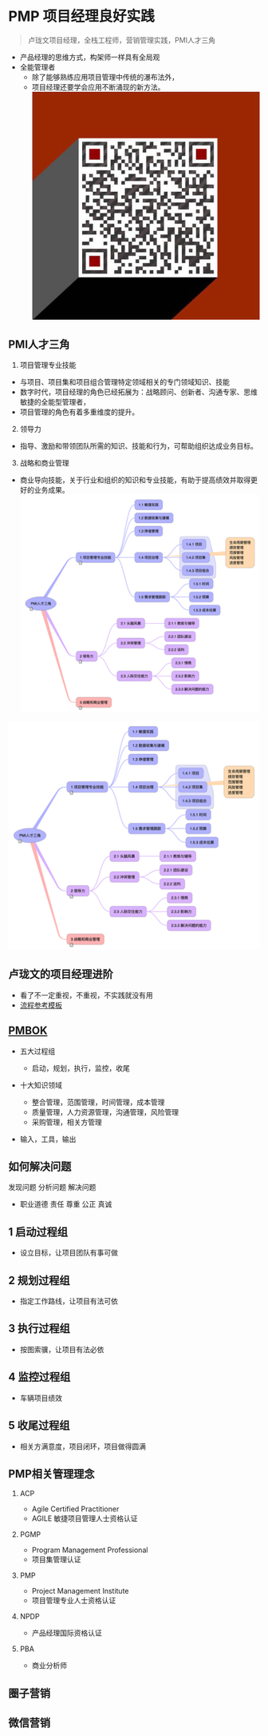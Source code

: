 # PMP 项目经理良好实践
> 卢珑文项目经理，全栈工程师，营销管理实践，PMI人才三角
* 产品经理的思维方式，构架师一样具有全局观
* 全能管理者
  * 除了能够熟练应用项目管理中传统的瀑布法外，
  * 项目经理还要学会应用不断涌现的新方法。
![PMP卢珑文](pmp-lulongwen.jpg)


## PMI人才三角
1. 项目管理专业技能
  * 与项目、项目集和项目组合管理特定领域相关的专门领域知识、技能
  * 数字时代，项目经理的角色已经拓展为：战略顾问、创新者、沟通专家、思维敏捷的全能型管理者，
  * 项目管理的角色有着多重维度的提升。
2. 领导力
  * 指导、激励和带领团队所需的知识、技能和行为，可帮助组织达成业务目标。
3. 战略和商业管理
  * 商业导向技能，关于行业和组织的知识和专业技能，有助于提高绩效并取得更好的业务成果。
![PMI人才三角](PMI人才三角.jpg)
<center>
<img src="./PMI人才三角.jpg">
</center>


## 卢珑文的项目经理进阶
* 看了不一定重视，不重视，不实践就没有用
* [流程参考模板](http://www.sohu.com/a/215215675_642761)


## [PMBOK](PMBOK/PMP.md)
* 五大过程组
  * 启动，规划，执行，监控，收尾

* 十大知识领域
  * 整合管理，范围管理，时间管理，成本管理
  * 质量管理，人力资源管理，沟通管理，风险管理
  * 采购管理，相关方管理

* 输入，工具，输出


## 如何解决问题
发现问题
分析问题
解决问题

* 职业道德
  责任
  尊重
  公正
  真诚



## 1 启动过程组
* 设立目标，让项目团队有事可做


## 2 规划过程组
* 指定工作路线，让项目有法可依


## 3 执行过程组
* 按图索骥，让项目有法必依

## 4 监控过程组
* 车辆项目绩效

## 5 收尾过程组
* 相关方满意度，项目闭环，项目做得圆满



## PMP相关管理理念
1. ACP
	* Agile Certified Practitioner
	* AGILE 敏捷项目管理人士资格认证

2. PGMP
	* Program Management Professional
	* 项目集管理认证

3. PMP
	* Project Management Institute
	* 项目管理专业人士资格认证


4. NPDP
	* 产品经理国际资格认证

5. PBA 
	* 商业分析师 



## 圈子营销



## 微信营销
